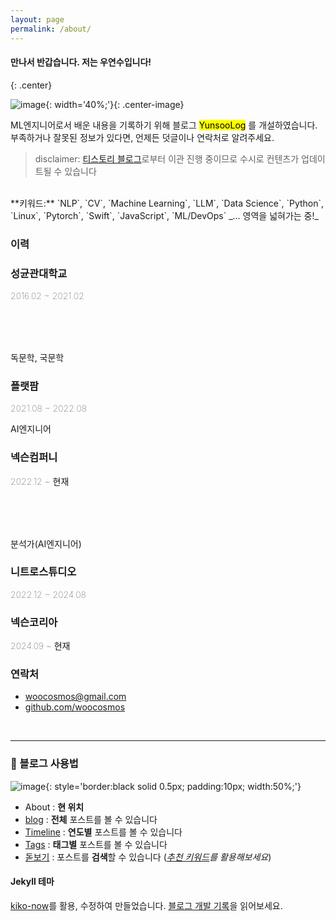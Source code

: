 ```yaml
---
layout: page
permalink: /about/
---
```


#### 만나서 반갑습니다. 저는 우연수입니다!
{: .center}  

![image](../images/profile.jpeg){: width='40%;'}{: .center-image}
<br>

ML엔지니어로서 배운 내용을 기록하기 위해 블로그 <mark>YunsooLog</mark> 를 개설하였습니다.  
부족하거나 잘못된 정보가 있다면, 언제든 덧글이나 연락처로 알려주세요.

> disclaimer: [티스토리 블로그](https://woo-niverse.tistory.com/)로부터 이관 진행 중이므로 수시로 컨텐츠가 업데이트될 수 있습니다


<br>
**키워드:** `NLP`, `CV`, `Machine Learning`, `LLM`, `Data Science`, `Python`, `Linux`, `Pytorch`, `Swift`, `JavaScript`, `ML/DevOps` _... 영역을 넓혀가는 중!_  
<br>

### 이력

<div class="timeline">
  <div class="timeline-item">
    <div class="timeline-content top long" style="margin-bottom: 80px;">
        <h3>성균관대학교</h3>
        <p style="font-weight: 100;">2016.02 ~ 2021.02</p>
    </div>
    <div class="timeline-content bottom long" style="margin-top: 80px;">
      <p>독문학, 국문학</p>
    </div>
    <div class="timeline-icon blue"></div>
  </div>

  <div class="timeline-item">
    <div class="timeline-content top short">
        <h3>플랫팜</h3>
        <p style="font-weight: 100;">2021.08 ~ 2022.08</p>
    </div>
    <div class="timeline-content bottom short">
      <p>AI엔지니어</p>
    </div>
    <div class="timeline-icon yellow"></div>
  </div>

  <div class="timeline-item">
    <div class="timeline-content top long" style="margin-bottom: 80px;">
        <h3>넥슨컴퍼니</h3>
        <p style="font-weight: 100;">2022.12 ~ 현재 </p>
    </div>
    <div class="timeline-content bottom long" style="margin-top: 80px;">
      <p>분석가(AI엔지니어)</p>
    </div>
    <div class="timeline-icon green"></div>
  </div>

  <div class="timeline-item">
    <div class="timeline-content top short">
        <h3>니트로스튜디오</h3>
        <p style="font-weight: 100;">2022.12 ~ 2024.08</p>
    </div>
    <div class="timeline-icon pink"></div>
  </div>

  <div class="timeline-item">
    <div class="timeline-content top short">
        <h3>넥슨코리아</h3>
        <p style="font-weight: 100;">2024.09 ~ 현재 </p>
    </div>
    <div class="timeline-icon purple"></div>
  </div>
</div>

### 연락처
- [woocosmos@gmail.com](woocosmos@gmail.com)
- [github.com/woocosmos](https://github.com/woocosmos)  
<br>

---

### 📝 블로그 사용법
![image](https://github.com/user-attachments/assets/7017ac41-dc85-4879-aab9-e263233e54ea){: style='border:black solid 0.5px; padding:10px; width:50%;'}

- About : **현 위치**
- [blog](https://woocosmos.github.io/) : **전체** 포스트를 볼 수 있습니다
- [Timeline](https://woocosmos.github.io/timeline/) : **연도별** 포스트를 볼 수 있습니다
- [Tags](https://woocosmos.github.io/tags/) : **태그별** 포스트를 볼 수 있습니다
- [돋보기](https://woocosmos.github.io/search) : 포스트를 **검색**할 수 있습니다 (*[추천 키워드](https://woocosmos.github.io/search-page-dev/#%ED%82%A4%EC%9B%8C%EB%93%9C-%EC%B6%94%EC%B2%9C)를 활용해보세요*)

#### Jekyll 테마
[kiko-now](https://github.com/aweekj/kiko-now)를 활용, 수정하여 만들었습니다. 
[블로그 개발 기록](https://woocosmos.github.io/blog-history/)을 읽어보세요.